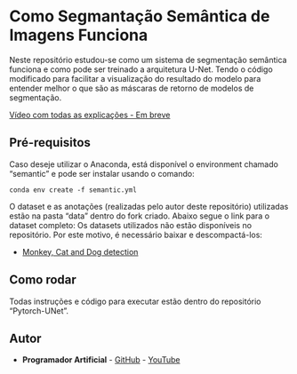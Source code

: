 # Como Segmantação Semântica de Imagens Funciona
Neste repositório estudou-se como um sistema de segmentação semântica funciona e como pode ser treinado a arquitetura U-Net. Tendo o código modificado para facilitar a visualização do resultado do modelo para entender melhor o que são as máscaras de retorno de modelos de segmentação.

[Vídeo com todas as explicações - Em breve]()

## Pré-requisitos
Caso deseje utilizar o Anaconda, está disponível o environment chamado “semantic” e pode ser instalar usando o comando:

```
conda env create -f semantic.yml
```

O dataset e as anotações (realizadas pelo autor deste repositório) utilizadas estão na pasta “data” dentro do fork criado. Abaixo segue o link para o dataset completo:
Os datasets utilizados não estão disponíveis no repositório. Por este motivo, é necessário baixar e descompactá-los:
- [Monkey, Cat and Dog detection](https://www.kaggle.com/datasets/tarunbisht11/yolo-animal-detection-small)

## Como rodar
Todas instruções e código para executar estão dentro do repositório “Pytorch-UNet”.

## Autor
* **Programador Artificial** - [GitHub](https://github.com/ProgramadorArtificial) - [YouTube](https://www.youtube.com/@ProgramadorArtificial)
